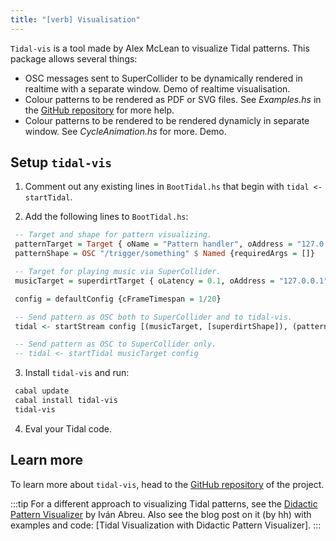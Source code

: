 ```yaml
---
title: "[verb] Visualisation"
---
```


`Tidal-vis` is a tool made by Alex McLean to visualize Tidal patterns. This package allows several things:
* OSC messages sent to SuperCollider to be dynamically rendered in realtime with a separate window. Demo of realtime visualisation.
* Colour patterns to be rendered as PDF or SVG files. See *Examples.hs* in the [GitHub
  repository](https://github.com/tidalcycles/tidal-vis) for more help.
* Colour patterns to be rendered to be rendered dynamicly in separate window. See
  *CycleAnimation.hs* for more. Demo.

## Setup `tidal-vis`

1. Comment out any existing lines in `BootTidal.hs` that begin with `tidal <- startTidal`.

2. Add the following lines to `BootTidal.hs`:

```haskell
 -- Target and shape for pattern visualizing.
 patternTarget = Target { oName = "Pattern handler", oAddress = "127.0.0.1", oPort = 5050, oBusPort = Nothing, oLatency = 0.02, oWindow = Nothing, oSchedule = Pre BundleStamp, oHandshake = False }
 patternShape = OSC "/trigger/something" $ Named {requiredArgs = []}

 -- Target for playing music via SuperCollider.
 musicTarget = superdirtTarget { oLatency = 0.1, oAddress = "127.0.0.1", oPort = 57120 }

 config = defaultConfig {cFrameTimespan = 1/20}

 -- Send pattern as OSC both to SuperCollider and to tidal-vis.
 tidal <- startStream config [(musicTarget, [superdirtShape]), (patternTarget, [patternShape])]

 -- Send pattern as OSC to SuperCollider only.
 -- tidal <- startTidal musicTarget config
```

3. Install `tidal-vis` and run:

```bash
 cabal update
 cabal install tidal-vis
 tidal-vis
```

4. Eval your Tidal code.

## Learn more

To learn more about `tidal-vis`, head to the [GitHub
repository](https://github.com/tidalcycles/tidal-vis) of the project.

:::tip
For a different approach to visualizing Tidal patterns, see the [Didactic Pattern Visualizer](https://github.com/ivan-abreu/didacticpatternvisualizer/tree/main) by Iván Abreu. Also see the blog post on it (by hh) with examples and code: [Tidal Visualization with Didactic Pattern Visualizer].
:::

<!-- TODO: add blog link above -->
